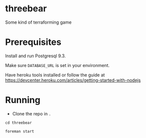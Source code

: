 threebear
=========

Some kind of terraforming game

# Prerequisites

Install and run Postgresql 9.3.

Make sure `DATABASE_URL` is set in your environment.

Have heroku tools installed or follow the guide at https://devcenter.heroku.com/articles/getting-started-with-nodejs

# Running
* Clone the repo in `.`

`cd threebear`

`foreman start`


